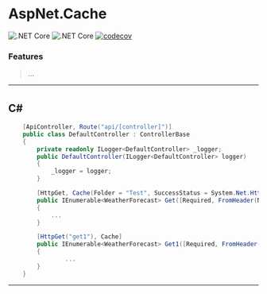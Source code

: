 ﻿# AspNet.Cache

![.NET Core](https://github.com/slipalison/AspNet.Cache/workflows/.NET%20Core/badge.svg?event=push)
![.NET Core](https://github.com/slipalison/AspNet.Cache/workflows/.NET%20Core/badge.svg)
[![codecov](https://codecov.io/gh/slipalison/AspNet.Cache/branch/master/graph/badge.svg)](https://codecov.io/gh/slipalison/AspNet.Cache)

### Features
> ...

----

## C#　

```C#
	[ApiController, Route("api/[controller]")]
    public class DefaultController : ControllerBase
    {
        private readonly ILogger<DefaultController> _logger;
        public DefaultController(ILogger<DefaultController> logger)
        {
            _logger = logger;
        }

        [HttpGet, Cache(Folder = "Test", SuccessStatus = System.Net.HttpStatusCode.Created, TimeSpanType = TimeSpanType.FromDays, ExpireAt = 12)]
        public IEnumerable<WeatherForecast> Get([Required, FromHeader(Name = "X-Correlation-Id")] string correlationId)
        {
			...
        }

        [HttpGet("get1"), Cache]
        public IEnumerable<WeatherForecast> Get1([Required, FromHeader(Name = "X-Correlation-Id")] string correlationId)
        {
				...
        }
    }
```

---
